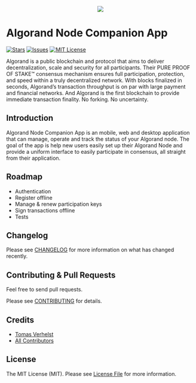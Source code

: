 <p align="center">
<img src="https://i.imgur.com/IQPPXAn.png">
</p>

# Algorand Node Companion App
[![Stars][stars-shield]][stars-url]
[![Issues][issues-shield]][issues-url]
[![MIT License][license-shield]][license-url]

Algorand is a public blockchain and protocol that aims to deliver decentralization, scale and security for all participants.
Their PURE PROOF OF STAKE™ consensus mechanism ensures full participation, protection, and speed within a truly decentralized network. With blocks finalized in seconds, Algorand’s transaction throughput is on par with large payment and financial networks. And Algorand is the first blockchain to provide immediate transaction finality. No forking. No uncertainty.


## Introduction
Algorand Node Companion App is an mobile, web and desktop application that can manage, operate and track the status of your Algorand node.
The goal of the app is help new users easily set up their Algorand Node and provide a uniform interface to easily participate in consensus, all straight from their application.

## Roadmap
* Authentication
* Register offline
* Manage & renew participation keys
* Sign transactions offline
* Tests

## Changelog

Please see [CHANGELOG](CHANGELOG.md) for more information on what has changed recently.

## Contributing & Pull Requests
Feel free to send pull requests.

Please see [CONTRIBUTING](.github/CONTRIBUTING.md) for details.

## Credits

- [Tomas Verhelst](https://github.com/rootsoft)
- [All Contributors](../../contributors)

## License

The MIT License (MIT). Please see [License File](LICENSE.md) for more information.


<!-- MARKDOWN LINKS & IMAGES -->
<!-- https://www.markdownguide.org/basic-syntax/#reference-style-links -->
[stars-shield]: https://img.shields.io/github/stars/rootsoft/algorand-node-companion-app.svg?style=for-the-badge&logo=github&colorB=deeppink&label=stars
[stars-url]: https://packagist.org/packages/rootsoft/algorand-node-companion-app
[issues-shield]: https://img.shields.io/github/issues/rootsoft/algorand-node-companion-app.svg?style=for-the-badge
[issues-url]: https://github.com/rootsoft/algorand-node-companion-app/issues
[license-shield]: https://img.shields.io/github/license/rootsoft/algorand-node-companion-app.svg?style=for-the-badge
[license-url]: https://github.com/RootSoft/algorand-node-companion-app/blob/master/LICENSE